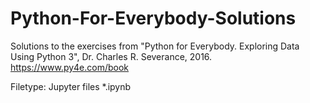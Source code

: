 # Python-For-Everybody-Solutions

Solutions to the exercises from "Python for Everybody. Exploring Data Using Python 3", Dr. Charles R. Severance, 2016.
https://www.py4e.com/book

Filetype: Jupyter files *.ipynb

